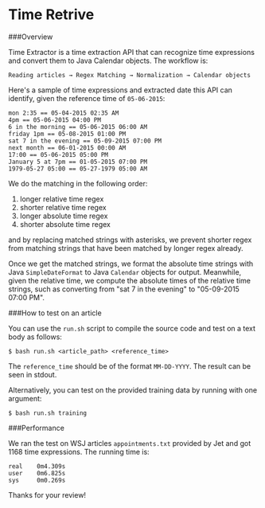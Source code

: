 
# Time Retrive

###Overview

Time Extractor is a time extraction API that can recognize time expressions and convert them to Java Calendar objects. The workflow is:

    Reading articles → Regex Matching → Normalization → Calendar objects

Here's a sample of time expressions and extracted date this API can identify, given the reference time of `05-06-2015`:

    mon 2:35 == 05-04-2015 02:35 AM
    4pm == 05-06-2015 04:00 PM
    6 in the morning == 05-06-2015 06:00 AM
    friday 1pm == 05-08-2015 01:00 PM
    sat 7 in the evening == 05-09-2015 07:00 PM
    next month == 06-01-2015 00:00 AM
    17:00 == 05-06-2015 05:00 PM
    January 5 at 7pm == 01-05-2015 07:00 PM
    1979-05-27 05:00 == 05-27-1979 05:00 AM

We do the matching in the following order:

1. longer relative time regex
2. shorter relative time regex
3. longer absolute time regex
4. shorter absolute time regex

and by replacing matched strings with asterisks, we prevent shorter regex from matching strings that have been matched by longer regex already.

Once we get the matched strings, we format the absolute time strings with Java `SimpleDateFormat` to Java `Calendar` objects for output. Meanwhile, given the relative time, we compute the absolute times of the relative time strings, such as converting from "sat 7 in the evening" to "05-09-2015 07:00 PM".

###How to test on an article

You can use the `run.sh` script to compile the source code and test on a text body as follows:

    $ bash run.sh <article_path> <reference_time>

The `reference_time` should be of the format `MM-DD-YYYY`. The result can be seen in stdout.

Alternatively, you can test on the provided training data by running with one argument:

    $ bash run.sh training

###Performance

We ran the test on WSJ articles `appointments.txt` provided by Jet and got 1168 time expressions. The running time is:

    real    0m4.309s
    user    0m6.825s
    sys     0m0.269s

Thanks for your review!